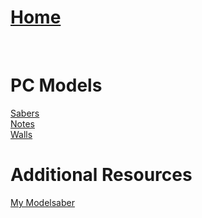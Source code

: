 # [Home](https://cgray1234.github.io/index)  
<br/>

# PC Models  
[Sabers](./pc-sabers.md)  
[Notes](./pc-notes.md)  
[Walls](./pc-walls.md)

# Additional Resources
[My Modelsaber](https://modelsaber.com/Profile/?user=865619053695205394)
